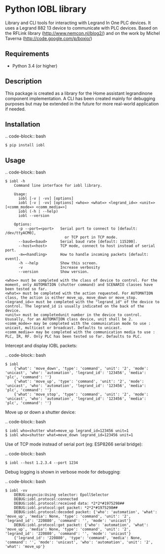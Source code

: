 Python IOBL library
===================

Library and CLI tools for interacting with Legrand In One PLC devices.
It uses a Legrand 882 13 device to communicate with PLC devices.
Based on the RFLink library (http://www.nemcon.nl/blog2/) and on the work 
by Michel Taverna (http://code.google.com/p/boxio/)

Requirements
------------

- Python 3.4 (or higher)

Description
-----------

This package is created as a library for the Home assistant legrandinone component implementation. A CLI has been created mainly for debugging purposes but may be extended in the future for more real-world application if needed.

Installation
------------

.. code-block:: bash

    $ pip install iobl

Usage
-----


.. code-block:: bash

    $ iobl -h
        Command line interface for iobl library.

        Usage:
          iobl [-v | -vv] [options]
          iobl [-v | -vv] [options] <who=> <what=> <legrand_id=> <unit=> [<comm_mode=> <comm_media=>]
          iobl (-h | --help)
          iobl --version

        Options:
          -p --port=<port>   Serial port to connect to [default: /dev/ttyACM0],
                               or TCP port in TCP mode.
          --baud=<baud>      Serial baud rate [default: 115200].
          --host=<host>      TCP mode, connect to host instead of serial port.
          -m=<handling>      How to handle incoming packets [default: event].
          -h --help          Show this screen.
          -v                 Increase verbosity
          --version          Show version.

    <who=> must be completed with the class of device to control. For the moment, only AUTOMATION (shutter command) and SCENARIO classes have been tested so far.
    <what=> must be completed with the action requested. For AUTOMATION class, the action is either move_up, move_down or move_stop.
    <legrand_id=> must be completed with the "legrand_id" of the device to control. The legrand_id is usually indicated on the back of the device.
    <unit=> must be completedunit number in the device to control. Ususally, for an AUTOMATION class device, unit shall be 2.
    <comm_mode=> may be completed with the communication mode to use : unicast, multicast or broadcast. Defaults to unicast.
    <comm_media=> may be completed with the communication media to use : PLC, IR, RF. Only PLC has been tested so far. Defaults to PLC.

Intercept and display IOBL packets:

.. code-block:: bash

    $ iobl
        {'what': 'move_down', 'type': 'command', 'unit': '2', 'mode': 'unicast', 'who': 'automation', 'legrand_id': '123456', 'media': 'plc', 'command': ''}
        {'what': 'move_up', 'type': 'command', 'unit': '2', 'mode': 'unicast', 'who': 'automation', 'legrand_id': '123456', 'media': 'plc', 'command': ''}
        {'what': 'move_stop', 'type': 'command', 'unit': '2', 'mode': 'unicast', 'who': 'automation', 'legrand_id': '123456', 'media': 'plc', 'command': ''}

Move up or down a shutter device:

.. code-block:: bash

    $ iobl who=shutter what=move_up legrand_id=123456 unit=1
    $ iobl who=shutter what=move_down legrand_id=123456 unit=1

Use of TCP mode instead of serial port (eg: ESP8266 serial bridge):

.. code-block:: bash

    $ iobl --host 1.2.3.4 --port 1234

Debug logging is shown in verbose mode for debugging:

.. code-block:: bash

    $ iobl -vv
        DEBUG:asyncio:Using selector: EpollSelector
        DEBUG:iobl.protocol:connected
        DEBUG:iobl.protocol:received data: *2*2*#1975298##
        DEBUG:iobl.protocol:got packet: *2*2*#1975298##
        DEBUG:iobl.protocol:decoded packet: {'who': 'automation', 'what': 'move_up', 'media': None, 'type': 'command', 'unit': '2', 'legrand_id': '220880', 'command': '', 'mode': 'unicast'}
        DEBUG:iobl.protocol:got packet: {'who': 'automation', 'what': 'move_up', 'media': None, 'type': 'command', 'unit': '2', 'legrand_id': '220880', 'command': '', 'mode': 'unicast'}
        {'legrand_id': '220880', 'type': 'command', 'media': None, 'command': '', 'mode': 'unicast', 'who': 'automation', 'unit': '2', 'what': 'move_up'}

